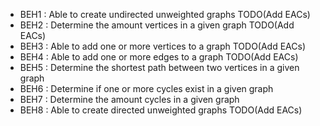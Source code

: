- BEH1 : Able to create undirected unweighted graphs TODO(Add EACs)
- BEH2 : Determine the amount vertices in a given graph TODO(Add EACs)
- BEH3 : Able to add one or more vertices to a graph TODO(Add EACs)
- BEH4 : Able to add one or more edges to a graph TODO(Add EACs)
- BEH5 : Determine the shortest path between two vertices in a given graph
- BEH6 : Determine if one or more cycles exist in a given graph
- BEH7 : Determine the amount cycles in a given graph
- BEH8 : Able to create directed unweighted graphs TODO(Add EACs)
